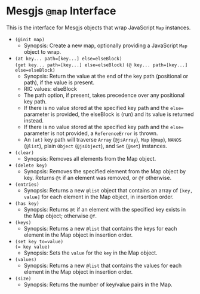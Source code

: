 # Mesgjs `@map` Interface

This is the interface for Mesgjs objects that wrap JavaScript `Map` instances.

* `(@init map)`
  * Synopsis: Create a new map, optionally providing a JavaScript `Map` object to wrap.
* `(at key... path=[key...] else=elseBlock)`\
`(get key... path=[key...] else=elseBlock)`
`(@ key... path=[key...] else=elseBlock)`
  * Synopsis: Return the value at the end of the key path (positional or path), if the value is present.  
  * RIC values: elseBlock  
  * The path option, if present, takes precedence over any positional key path.  
  * If there is no value stored at the specified key path and the `else=` parameter is provided, the elseBlock is (run) and its value is returned instead.  
  * If there is no value stored at the specified key path and the `else=` parameter is not provided, a `ReferenceError` is thrown.
  * An `(at)` key path will traverse `Array` (`@jsArray`), `Map` (`@map`), `NANOS` (`@list`), plain `Object` (`@jsObject`), and `Set` (`@set`) instances.
* `(clear)`
  * Synopsis: Removes all elements from the Map object.  
* `(delete key)`
  * Synopsis: Removes the specified element from the Map object by key. Returns `@t` if an element was removed, or `@f` otherwise.
* `(entries)`
  * Synopsis: Returns a new `@list` object that contains an array of `[key, value]` for each element in the Map object, in insertion order.  
* `(has key)`
  * Synopsis: Returns `@t` if an element with the specified key exists in the Map object; otherwise `@f`.
* `(keys)`
  * Synopsis: Returns a new `@list` that contains the keys for each element in the Map object in insertion order.
* `(set key to=value)`\
`(= key value)`
  * Synopsis: Sets the `value` for the `key` in the Map object.
* `(values)`
  * Synopsis: Returns a new `@list` that contains the values for each element in the Map object in insertion order.
* `(size)`
  * Synopsis: Returns the number of key/value pairs in the Map.